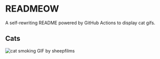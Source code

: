 # READMEOW

A self-rewriting README powered by GitHub Actions to display cat gifs.

## Cats

![cat smoking GIF by sheepfilms](https://media4.giphy.com/media/l0ExdMHUDKteztyfe/200.gif?cid=9acd02da8e05da1biwc0f3n5bzplle6pxqr7vdmtibet3wrp&ep=v1_gifs_search&rid=200.gif&ct=g)
